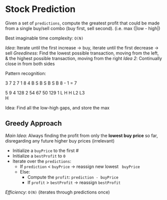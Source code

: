 # Stock Prediction

Given a set of `predictions`, compute the greatest profit that could be made from a single buy/sell combo (buy first, sell second).
(i.e. max (|low - high|)

Best imaginable time complexity: `O(N)`

*Idea*: Iterate until the first increase -> buy, iterate until the first decrease -> sell
*Greediness*: Find the lowest possible transaction, moving from the left, & the highest possible transaction, moving from the right
*Idea 2*: Continually close in from both sides

Pattern recognition:

3 7 2 7 1 8 4
B S B S B S B
8 - 1 = 7

5 9 4 128 2 54 67 50 129 1
L H    H  L2             L3        
H

Idea: Find all the low-high gaps, and store the max

## Greedy Approach

*Main Idea*: Always finding the profit from only the **lowest buy price** so far, disregarding any future higher buy prices (irrelevant)

- Initialize a `buyPrice` to the first #
- Initialize a `bestProfit` to `0`
- Iterate over the `predictions`:
  - If `prediction` < `buyPrice` -> reassign new lowest ` buyPrice`
  - Else:
    - Compute the `profit`: `prediction - buyPrice`
    - If `profit` > `bestProfit` -> reassign `bestProfit`

*Efficiency*: `O(N)` (iterates through predictions once)